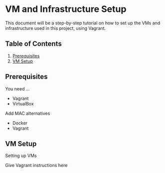 # VM and Infrastructure Setup
This document will be a step-by-step tutorial on how to set up the VMs and infrastructure used in this project, using Vagrant.

## Table of Contents
1. [Prerequisites](#prerequisites)
2. [VM Setup](#vm-setup)

## Prerequisites
You need ...
- Vagrant
- VirtualBox

Add MAC alternatives
- Docker
- Vagrant

## VM Setup
Setting up VMs

Give Vagrant instructions here